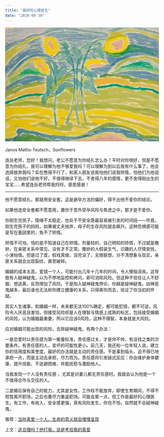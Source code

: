 ```yaml
---
title: "最好的心理医生"
date: "2020-09-30"
---
```


  

![连岳文章](images/连岳文章picture-37.jpg)

Janos Mattis-Teutsch，Sunflowers

  

连岳老师，您好！我想问，老公不愿意为你结扎怎么办？平时对你很好，但是不愿意为你结扎，我可以理解为他不够爱我吗？可以理解为到以后我有什么事了，他会选择放弃我吗？实在憋得不行了，和家人朋友说我怕他们说我矫情，怕他们为他说话，又怕他们说他不好，不值得继续下去，不舍得八年的感情，更不舍得刚出生的宝宝……希望连岳老师帮我捋捋，感恩感谢！

  

* * *

  

他不愿意结扎，那就用安全套。这是避孕方法的偏好，得不出他不爱你的结论。

  

如果他连安全套都不愿意用，置你于意外受孕风险与焦虑之中，那才是不爱你。

  

你刚生完孩子，情绪不太稳定，也处于不安全感最容易被引发的时间段——毕竟，刚生完孩子的妈妈，如果被丈夫抛弃，母子的生存风险就会飙升。这种恐惧感可能是写在基因里的，免不了矫情。

  

矫情不可怕，怕的是不知道自己在矫情。剂量轻的、自己明知的矫情，不过就是撒娇，在亲密关系中常见，没有才不正常。撒娇的人假装生气，识趣的人尽情安抚，小演怡情。但是过了度，假戏真做，没完没了，无限联想，分不清想象与现实，亲密关系就会出现裂纹，甚至破碎。

  

婚姻的成本太高，爱错一个人，可能付出几年十几年的时间，令人懊恼沮丧。这导致有人疑神疑鬼，以为不停地监控和拷问，即可消除风险。但这种不信任让人不舒服、想逃离，反而增加了风险。于是陷入疑神疑鬼悖论，你越是疑神疑鬼，凶神恶鬼越多，最后谁也无法和你建立健康的关系，只得离你而去，验证了你当初的怀疑。

  

其实人生诸事，和婚姻一样，未来都无法100%确定，都可能犯错，都不可逆。风险令人厌恶且害怕，但接受风险却是人在理智与情感上成熟的标志，包括接受婚姻的风险。认为婚姻最重要，所以它应该0风险，这种不理智，本身就是大风险。

  

应对婚姻可能出现的风险，去除疑神疑鬼，有两个办法：

  

一是恋爱时以责任感为第一衡量标准，责任感过关，才是帅不帅，有没钱之类的次要条件。有责任感的人，变坏的可能性更小。前几天，我还和一位年轻人说，建立你的信用度和美誉度，最好的办法就是主动的责任感。不是事到临头，迫不得已地承担一点，而是主动去承担，尽力而为。责任感将引发链式反应：你会维护身体健康、提升技能、不逃避困难、并能抚慰与激励他人。

  

当我发现一个人没有责任感 ，尤其是对妻儿都无责任感时。我就会认为他是一个不值得合作与交往的人。

  

二是婚后保有自己的能力，尤其是女性。工作权不能放弃，即使生育期间，不得不短暂离开职场，之后也要尽力重返职场。可能会累一点，但工作是最好的心理医生。有工作，有收入，安全感更强，真有风险发生，你也不怕，自然就不会疑神疑鬼。

  

推荐：[当你真爱一个人，生命的意义就会慢慢呈现](http://mp.weixin.qq.com/s?__biz=MjM5NDU0Mjk2MQ==&mid=2651642780&idx=2&sn=ea14ca3f8ceeb84add553bbbfa301f4f&chksm=bd7e5f828a09d694ff0864711df23cf5932657d8719badc60acfa179180dd5f2958f8f6db737&scene=21#wechat_redirect)  

上文：[这合理吗？他打我，说是考验我的真爱](http://mp.weixin.qq.com/s?__biz=MjM5NDU0Mjk2MQ==&mid=2651649533&idx=1&sn=01d808a41905841bce858d2c38fdbb8d&chksm=bd7e71e38a09f8f56cdc0eb00d1ca09535011ac8d910e93b96be3008db2b77074938523ee786&scene=21#wechat_redirect)
